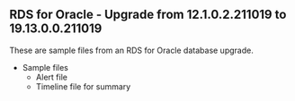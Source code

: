 ## RDS for Oracle - Upgrade from 12.1.0.2.211019 to 19.13.0.0.211019
These are sample files from an RDS for Oracle database upgrade. 

- Sample files
  - Alert file
  - Timeline file for summary
